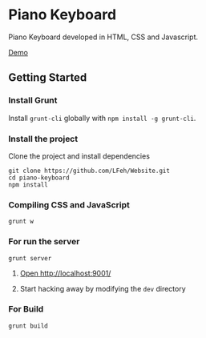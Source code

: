 # Piano Keyboard

Piano Keyboard developed in HTML, CSS and Javascript.

[Demo](http://www.felipefialho.com/piano)

## Getting Started

### Install Grunt

Install `grunt-cli` globally with `npm install -g grunt-cli`.

### Install the project

Clone the project and install dependencies

	git clone https://github.com/LFeh/Website.git
	cd piano-keyboard 
	npm install

### Compiling CSS and JavaScript
 
	grunt w

### For run the server

	grunt server

1. [Open http://localhost:9001/](http://localhost:9001/)

1. Start hacking away by modifying the `dev` directory

### For Build

	grunt build
